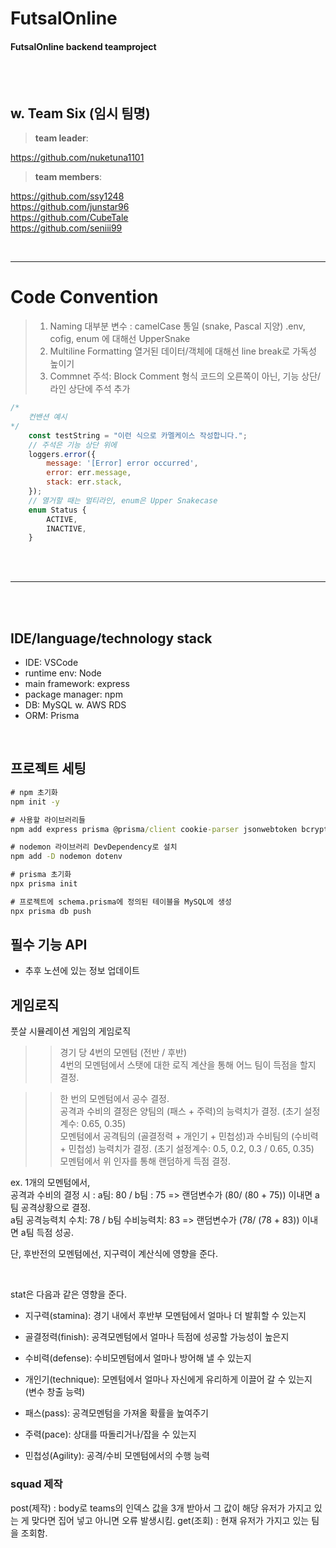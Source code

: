 # FutsalOnline

#### FutsalOnline backend teamproject
<br><br>

## w. Team Six (임시 팀명)

> **team leader**: 

https://github.com/nuketuna1101
<br>

> **team members**: 

https://github.com/ssy1248
<br>
https://github.com/junstar96
<br>
https://github.com/CubeTale
<br>
https://github.com/seniii99


<br>

---

# Code Convention

> 1) Naming 
    대부분 변수 : camelCase 통일 (snake, Pascal 지양)
>    .env, cofig, enum 에 대해선 UpperSnake
> 2) Multiline Formatting
    열거된 데이터/객체에 대해선 line break로 가독성 높이기
> 3) Commnet 주석: Block Comment 형식
    코드의 오른쪽이 아닌, 기능 상단/ 라인 상단에 주석 추가

```js
/*
    컨밴션 예시
*/
    const testString = "이런 식으로 카멜케이스 작성합니다.";
    // 주석은 기능 상단 위에
    loggers.error({
        message: '[Error] error occurred',
        error: err.message,
        stack: err.stack,
    });
    // 열거할 때는 멀티라인, enum은 Upper Snakecase
    enum Status {
        ACTIVE,
        INACTIVE,
    }
```

<br><br>

---

<br><br>

## IDE/language/technology stack
- IDE: VSCode
- runtime env: Node
- main framework: express
- package manager: npm
- DB: MySQL w. AWS RDS
- ORM: Prisma

<br>

## 프로젝트 세팅
```cmd
# npm 초기화
npm init -y

# 사용할 라이브러리들
npm add express prisma @prisma/client cookie-parser jsonwebtoken bcrypt winston winston-daily-rotate-file

# nodemon 라이브러리 DevDependency로 설치
npm add -D nodemon dotenv

# prisma 초기화
npx prisma init

# 프로젝트에 schema.prisma에 정의된 테이블을 MySQL에 생성
npx prisma db push

```

## 필수 기능 API

- 추후 노션에 있는 정보 업데이트


## 게임로직

풋살 시뮬레이션 게임의 게임로직

>> 경기 당 4번의 모멘텀 (전반 / 후반) <br>
4번의 모멘텀에서 스탯에 대한 로직 계산을 통해 어느 팀이 득점을 할지 결정.

>> 한 번의 모멘텀에서 공수 결정. <br>
공격과 수비의 결정은 양팀의 (패스 + 주력)의 능력치가 결정. (초기 설정계수: 0.65, 0.35) <br>
모멘텀에서 공격팀의 (골결정력 + 개인기 + 민첩성)과 수비팀의 (수비력 + 민첩성) 능력치가 결정. (초기 설정계수: 0.5, 0.2, 0.3 / 0.65, 0.35)  <br>
모멘텀에서 위 인자를 통해 랜덤하게 득점 결정. <br>

ex. 1개의 모멘텀에서, <br>
공격과 수비의 결정 시 : a팀: 80 / b팀 : 75 => 랜덤변수가 (80/ (80 + 75)) 이내면 a팀 공격상황으로 결정. <br>
a팀 공격능력치 수치: 78 / b팀 수비능력치: 83 => 랜덤변수가 (78/ (78 + 83)) 이내면 a팀 득점 성공. <br>

단, 후반전의 모멘텀에선, 지구력이 계산식에 영향을 준다.

<br>


stat은 다음과 같은 영향을 준다.

- 지구력(stamina): 경기 내에서 후반부 모멘텀에서 얼마나 더 발휘할 수 있는지

- 골결정력(finish): 공격모멘텀에서 얼마나 득점에 성공할 가능성이 높은지

- 수비력(defense): 수비모멘텀에서 얼마나 방어해 낼 수 있는지

- 개인기(technique): 모멘텀에서 얼마나 자신에게 유리하게 이끌어 갈 수 있는지 (변수 창출 능력)

- 패스(pass): 공격모멘텀을 가져올 확률을 높여주기

- 주력(pace): 상대를 따돌리거나/잡을 수 있는지

- 민첩성(Agility): 공격/수비 모멘텀에서의 수행 능력

### squad 제작

<span>
post(제작) : body로 teams의 인덱스 값을 3개 받아서 그 값이 해당 유저가 가지고 있는 게 맞다면 집어 넣고 아니면 오류 발생시킴.
get(조회) : 현재 유저가 가지고 있는 팀을 조회함.
</span>